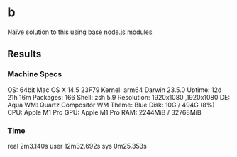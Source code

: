 # b

Naïve solution to this using base node.js modules

## Results

### Machine Specs

OS: 64bit Mac OS X 	14.5 	23F79
Kernel: arm64 Darwin 23.5.0
Uptime: 12d 21h 16m
Packages: 166
Shell: zsh 5.9
Resolution: 1920x1080 ,1920x1080 
DE: Aqua
WM: Quartz Compositor
WM Theme: Blue
Disk: 10G / 494G (8%)
CPU: Apple M1 Pro
GPU: Apple M1 Pro 
RAM: 2244MiB / 32768MiB

### Time

real    2m3.140s
user    12m32.692s
sys     0m25.353s